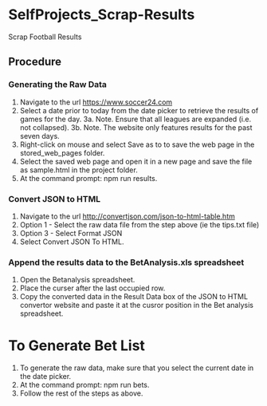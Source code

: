 # SelfProjects_Scrap-Results
Scrap Football Results 

## Procedure

### Generating the Raw Data
1. Navigate to the url https://www.soccer24.com
2. Select a date prior to today from the date picker to retrieve the results of games for the day.
3a. Note. Ensure that all leagues are expanded (i.e. not collapsed).
3b. Note. The website only features results for the past seven days.
4. Right-click on mouse and select Save as to to save the web page in the stored_web_pages folder.
5. Select the saved web page and open it in a new page and save the file as sample.html in the project folder.
6. At the command prompt: npm run results.

### Convert JSON to HTML
1. Navigate to the url http://convertjson.com/json-to-html-table.htm
2. Option 1 - Select the raw data file from the step above (ie the tips.txt file)
3. Option 3 - Select Format JSON
4. Select Convert JSON To HTML.


### Append the results data to the BetAnalysis.xls spreadsheet
1. Open the Betanalysis spreadsheet.
2. Place the curser after the last occupied row.
3. Copy the converted data in the Result Data box of the JSON to HTML convertor website and paste it at the cusror position in the Bet analysis spreadsheet.

# To Generate Bet List
1. To generate the raw data, make sure that you select the current date in the date picker.
2. At the command prompt: npm run bets.
3. Follow the rest of the steps as above.